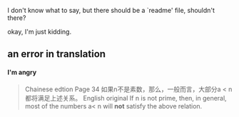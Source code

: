 I don't know what to say, but there should be a `readme' file, shouldn't there?

okay, I'm just kidding.

## an error in translation
#### I'm angry
> Chainese edtion Page 34
> 如果n不是素数，那么，一般而言，大部分a < n都将满足上述关系。
> English original
> If n is not prime, then, in general, most of the numbers a< n will **not** satisfy the above relation.